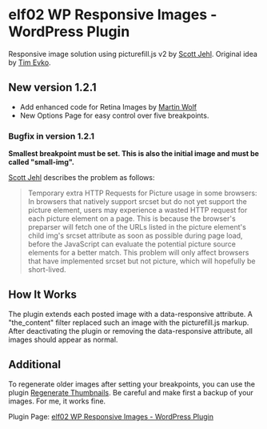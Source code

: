 # elf02 WP Responsive Images - WordPress Plugin

Responsive image solution using picturefill.js v2 by [Scott Jehl][1]. Original idea by [Tim Evko][2].

## New version 1.2.1
* Add enhanced code for Retina Images by [Martin Wolf][5]
* New Options Page for easy control over five breakpoints.

### Bugfix in version 1.2.1
**Smallest breakpoint must be set. This is also the initial image and must be called "small-img".**

[Scott Jehl][1] describes the problem as follows:

> Temporary extra HTTP Requests for Picture usage in some browsers: In browsers that natively support srcset but do not yet support the picture element, users may experience a wasted HTTP request for each picture element on a page. This is because the browser's preparser will fetch one of the URLs listed in the picture element's child img's srcset attribute as soon as possible during page load, before the JavaScript can evaluate the potential picture source elements for a better match. This problem will only affect browsers that have implemented srcset but not picture, which will hopefully be short-lived.

## How It Works
The plugin extends each posted image with a data-responsive attribute. A "the_content" filter replaced such an image with the picturefill.js markup. After deactivating the plugin or removing the data-responsive attribute, all images should appear as normal.

## Additional
To regenerate older images after setting your breakpoints, you can use the plugin [Regenerate Thumbnails][4]. Be careful and make first a backup of your images. For me, it works fine.

Plugin Page: [elf02 WP Responsive Images - WordPress Plugin][3]

  [1]: http://scottjehl.github.io/picturefill/
  [2]: https://github.com/tevko/wp-tevko-responsive-images
  [3]: http://elf02.de/elf02-wp-responsive-images-wordpress-plugin/
  [4]: http://wordpress.org/plugins/regenerate-thumbnails/
  [5]: http://visuellegedanken.de/
